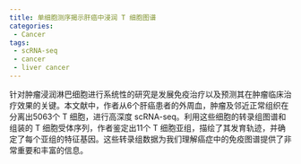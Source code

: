 ```yaml
---
title: 单细胞测序揭示肝癌中浸润 T 细胞图谱
categories:
 - Cancer
tags:
 - scRNA-seq
 - cancer
 - liver cancer
---  
```

  
针对肿瘤浸润淋巴细胞进行系统性的研究是发展免疫治疗以及预测其在肿瘤临床治疗效果的关键。本文献中，作者从6个肝癌患者的外周血，肿瘤及邻近正常组织在分离出5063个 T 细胞，进行高深度 scRNA-seq。利用这些细胞的转录组图谱和组装的 T 细胞受体序列，作者鉴定出11个 T 细胞亚组，描绘了其发育轨迹，并确定了每个亚组的特征基因。这些转录组数据为我们理解癌症中的免疫图谱提供了非常重要和丰富的信息。  

<!-- more -- >

# Introduction  
过去十年，肿瘤免疫治疗显著的改变了癌症治疗的面貌。但是，虽然带来了显著的临床应答，免疫疗法在不同病人以及不同类型癌症之间的效果并不一致。因此，我们需要找到能够有效预测治疗效果的生物标志物。尽管出现了诸如突变负荷 (mutation load)，肿瘤浸润淋巴细胞 (tumor-infiltrating lymphocytes, TILs) 以及药物特异性靶标的表达量等指标，其预测作用仍不够可靠。  
新型癌症免疫疗法的开发和有效生物标记的确定需要我们对肿瘤中存在的 T 细胞有深入的理解。针对结直肠癌，肺癌以及乳腺癌等中浸润调控T细胞 (Tregs) 的转录组分析揭示了这些细胞的高度抑制性，它们能将免疫抑制剂解放出来的部分活性 CD8+ cyottoxic T cells 很快又压制回无活性状态，或者使之功能失调，称为 `exhaustion`。后者的特征是效应功能低下，持续性表达抑制性受体以及独一无二的转录状态。因此，对导致肿瘤中 CD8+ T cell exhaustion 增强和 Tregs 累积的机制和通路的深入理解将有助于提供更好的策略来协调免疫系统清除癌症。  
对浸润淋巴细胞的单细胞分析能使得我们对这些细胞有更细致的认识。除了能够揭示 T 细胞耗竭特征及其与 T 细胞活化间的联系外，scRNA-seq 还能确定每个细胞中的 TCR 序列。这些序列对于识别病毒抗原或者肿瘤细胞 MHC 提呈的肿瘤特异性新生抗原至关重要。尽管 TCRs 数量众多，且存在随机重组，但通过找出一致的 TCR 序列能够帮助我们阐明 T 细胞克隆扩展和 T 细胞谱系。  
肝癌 (hepatocellular carcinoma, HCC) 是世界范围内肿瘤相关死亡的主要原因之一，但截至目前，治疗手段有限，且临床上缺乏免疫疗法成功的案例。尽管肝癌中有大量 TILs，但据推断这些细胞并不能杀死肿瘤细胞。因此 HCC 是一个用于描述 TILs 功能紊乱的理想模型。  
  
# 肿瘤特征和单个 T 细胞转录组数据的获得  
作者首先对6位未经过治疗的 HCC 患者的肿瘤样本进行混池外显子组和转录组测序来获得他们的基本特征，并利用 Opal multicolor IHC staining 描绘不同亚型 T 细胞的存在。值得一提的是，作者发现肿瘤中心 CD8+ T cell 的数量远低于外皮层，而 FOXP3+ regulatory T 细胞则没有这一现象，表明 **CD8+ T cell 浸润效率低**。  
之后，作者对 CD3+CD4+ 和 CD3+CD8+ T 细胞进行分选，并将 CD4+ T 细胞进一步分为 CD25- 和 CD25high。肿瘤中 CD4+CD25high 群体占所有 CD4+ 细胞的比例要远高于正常组织和外周血，表明**肿瘤微环境中可能存在 Tregs 的富集**。  
为方便起见，我们将分别来自外周血，相邻正常组织以及肿瘤组织的 CD8+ cytotoxic T cells 记为 PTC，NTC 和 TTC；CD4+CD25- T cells 记为 PTH，NTH 和 TTH；CD4+CD25high T cells 记为 PTR，NTR 和 TTR。  
分选出来的5063个细胞的转录组数据结果如下图所示。从图中我们可以看到：  
* 一些情况下，不同组的细胞会混在一起，如部分 TTC 和 NTC，表明它们有相似的功能属性  
* PTC 细胞被分成两个明显的分支，与血液中同时存在初始和活化 CD8+ T 细胞一致  
* TTH 表现出高度多样性，其中小部分与 TTR 类似  

以上发现的 T 细胞复杂的内部组成表明**通过单细胞技术仔细剖析肿瘤相关 T 细胞很有必要**。  
  
# T 细胞聚类和亚型分析  
